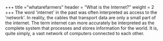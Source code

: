 +++
title ="whatarefarmers"
header = "What is the Internet?"
weight = 2
+++
The word 'internet' in the past was often interpreted as access to the 'network'. In reality, the cables that transport data are only a small part of the internet. The term internet can more accurately be interpreted as the complete system that processes and stores information for the world. It is, quite simply, a vast network of computers connected to each other.
